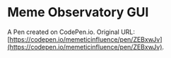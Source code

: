 # Meme Observatory GUI

A Pen created on CodePen.io. Original URL: [https://codepen.io/memeticinfluence/pen/ZEBxwJv](https://codepen.io/memeticinfluence/pen/ZEBxwJv).


